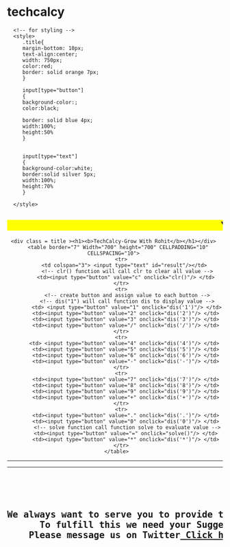 # techcalcy
<HTML>

<HEAD>

<meta charset="UTF-8" />
<meta http-equiv="X-UA-Compatible" content="IE=edge" />
<meta name="viewport" content="width=device-width, initial-scale=1.0" />


<TITLE>
TechCalcy
</TITLE>

<script>


         //function that display value 
         function dis(val) 
         { 
             document.getElementById("result").value+=val 
         } 
           
         //function that evaluates the digit and return result 
         function solve() 
         { 
             let x = document.getElementById("result").value 
             let y = eval(x) 
             document.getElementById("result").value = y 
         } 
           
         //function that clear the display 
         function clr() 
         { 
             document.getElementById("result").value = "" 
         } 
      </script> 
      <!-- for styling -->
      <style> 
         .title{ 
         margin-bottom: 10px; 
         text-align:center; 
         width: 750px; 
         color:red; 
         border: solid orange 7px; 
         } 
  
         input[type="button"] 
         { 
         background-color:; 
         color:black; 
       
         border: solid blue 4px; 
         width:100%;
         height:50%
         } 
  
     
         input[type="text"] 
         { 
         background-color:white; 
         border:solid silver 5px; 
         width:100%;
         height:70%
         } 

      </style> 

   </head> 
   <!-- create table -->




<BODY background="m.jfif">
<H2><MARQUEE BGCOLOR = "YELLOW"> You are Good Friend and we Welcome you to TechCalcy.</MARQUEE></H2>




<CENTER>


    <div class = title ><h1><b>TechCalcy-Grow With Rohit</b></h1></div> 
      <table border="7" Width="700" height="700" CELLPADDING="10" CELLSPACING="10"> 
         <tr> 
           <td colspan="3"> <input type="text" id="result"/></td> 
            <!-- clr() function will call clr to clear all value -->
            <td><input type="button" value="c" onclick="clr()"/> </td> 
         </tr> 
         <tr> 
            <!-- create button and assign value to each button -->
            <!-- dis("1") will call function dis to display value -->
            <td> <input type="button" value="1" onclick="dis('1')"/> </td> 
            <td><input type="button" value="2" onclick="dis('2')"/> </td> 
            <td><input type="button" value="3" onclick="dis('3')"/> </td> 
            <td><input type="button" value="/" onclick="dis('/')"/> </td> 
         </tr> 
         <tr> 
           <td> <input type="button" value="4" onclick="dis('4')"/> </td> 
            <td><input type="button" value="5" onclick="dis('5')"/> </td> 
            <td><input type="button" value="6" onclick="dis('6')"/> </td> 
            <td><input type="button" value="-" onclick="dis('-')"/> </td> 
         </tr> 
         <tr> 
            <td><input type="button" value="7" onclick="dis('7')"/> </td> 
            <td><input type="button" value="8" onclick="dis('8')"/> </td> 
            <td><input type="button" value="9" onclick="dis('9')"/> </td> 
            <td><input type="button" value="+" onclick="dis('+')"/> </td> 
         </tr> 
         <tr> 
            <td><input type="button" value="." onclick="dis('.')"/> </td> 
            <td><input type="button" value="0" onclick="dis('0')"/> </td> 
            <!-- solve function call function solve to evaluate value -->
            <td><input type="button" value="=" onclick="solve()"/> </td> 
            <td><input type="button" value="*" onclick="dis('*')"/> </td> 
         </tr> 
      </table> 

<HR><HR>
<br>
<Pre>
<h2><B>
We always want to serve you to provide the best Experince. 
      To fulfill this we need your Suggestion. 
    Please message us on Twitter<A HREF="https://mobile.twitter.com/Rohitishere7"> Click here </A></B>
</h2>
</Pre>


</CENTER>

</BODY>


</HTML>
